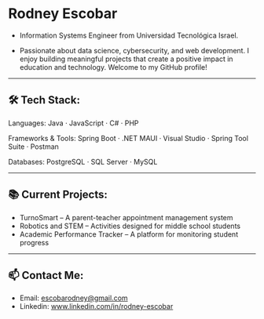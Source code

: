 # Rodney Escobar
- Information Systems Engineer from Universidad Tecnológica Israel.
  
- Passionate about data science, cybersecurity, and web development. I enjoy building meaningful projects that create a positive impact in education and technology.
Welcome to my GitHub profile!

---

## 🛠️ Tech Stack:
Languages:
Java · JavaScript · C# · PHP 

Frameworks & Tools:
Spring Boot · .NET MAUI · Visual Studio · Spring Tool Suite · Postman

Databases:
PostgreSQL · SQL Server · MySQL

---

## 📚 Current Projects:
- TurnoSmart – A parent-teacher appointment management system
- Robotics and STEM – Activities designed for middle school students
- Academic Performance Tracker – A platform for monitoring student progress

---

## 📫 Contact Me:
- Email: escobarodney@gmail.com
- Linkedin: www.linkedin.com/in/rodney-escobar
